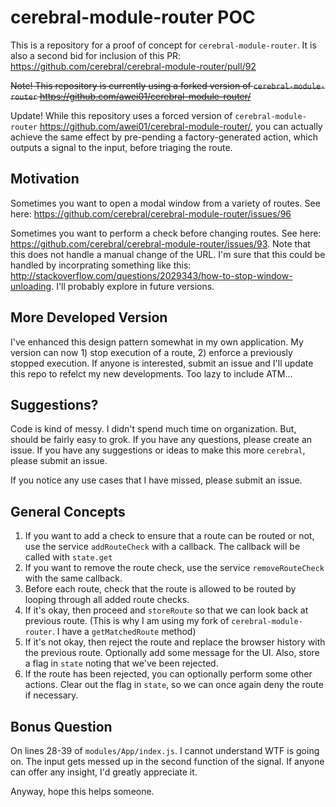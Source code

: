 # cerebral-module-router POC

This is a repository for a proof of concept for `cerebral-module-router`. It is also a second bid for inclusion of this PR: https://github.com/cerebral/cerebral-module-router/pull/92

~~Note! This repository is currently using a forked version of `cerebral-module-router` https://github.com/awei01/cerebral-module-router/~~

Update! While this repository uses a forced version of `cerebral-module-router` https://github.com/awei01/cerebral-module-router/, you can actually achieve the same effect by pre-pending a factory-generated action, which outputs a signal to the input, before triaging the route. 

## Motivation

Sometimes you want to open a modal window from a variety of routes. See here: https://github.com/cerebral/cerebral-module-router/issues/96

Sometimes you want to perform a check before changing routes. See here: https://github.com/cerebral/cerebral-module-router/issues/93. Note that this does not handle a manual change of the URL. I'm sure that this could be handled by incorprating something like this: http://stackoverflow.com/questions/2029343/how-to-stop-window-unloading. I'll probably explore in future versions.

## More Developed Version

I've enhanced this design pattern somewhat in my own application. My version can now 1) stop execution of a route, 2) enforce a previously stopped execution. If anyone is interested, submit an issue and I'll update this repo to refelct my new developments. Too lazy to include ATM... 

## Suggestions?
Code is kind of messy. I didn't spend much time on organization. But, should be fairly easy to grok. If you have any questions, please create an issue. If you have any suggestions or ideas to make this more `cerebral`, please submit an issue.

If you notice any use cases that I have missed, please submit an issue.

## General Concepts
1. If you want to add a check to ensure that a route can be routed or not, use the service `addRouteCheck` with a callback. The callback will be called with `state.get`
1. If you want to remove the route check, use the service `removeRouteCheck` with the same callback.
1. Before each route, check that the route is allowed to be routed by looping through all added route checks.
1. If it's okay, then proceed and `storeRoute` so that we can look back at previous route. (This is why I am using my fork of `cerebral-module-router`. I have a `getMatchedRoute` method)
1. If it's not okay, then reject the route and replace the browser history with the previous route. Optionally add some message for the UI. Also, store a flag in `state` noting that we've been rejected.
1. If the route has been rejected, you can optionally perform some other actions. Clear out the flag in `state`, so we can once again deny the route if necessary.

## Bonus Question
On lines 28-39 of `modules/App/index.js`. I cannot understand WTF is going on. The input gets messed up in the second function of the signal. If anyone can offer any insight, I'd greatly appreciate it.

Anyway, hope this helps someone.
